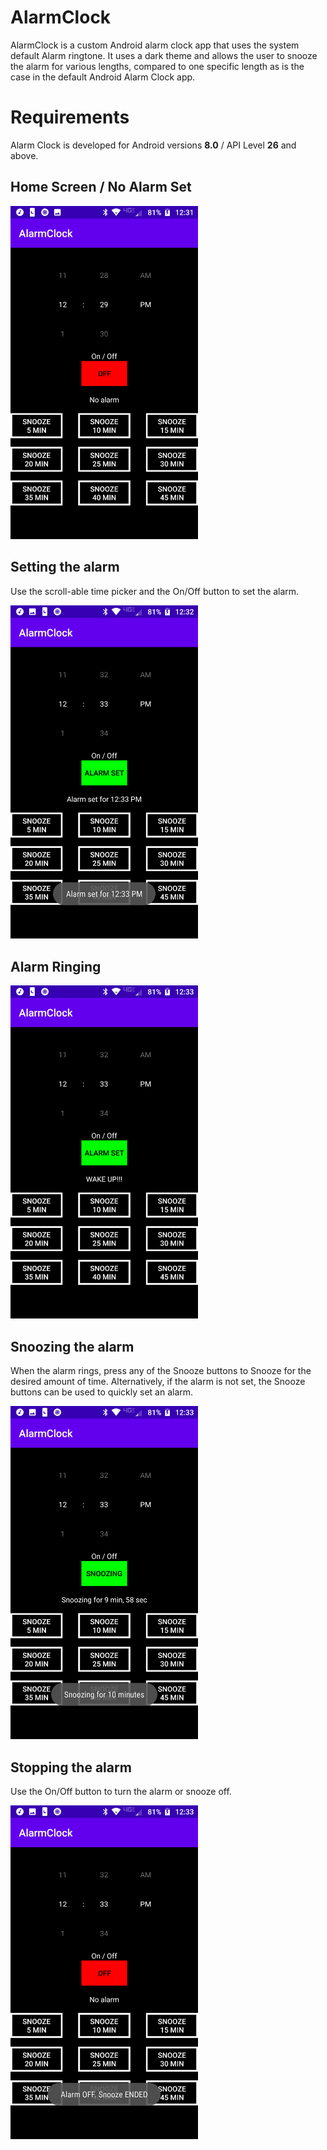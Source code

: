 # AlarmClock

AlarmClock is a custom Android alarm clock app that uses the system default Alarm ringtone.  It uses a dark theme and allows the user to snooze the alarm for various lengths, compared to one specific length as is the case in the default Android Alarm Clock app.


# Requirements

Alarm Clock is developed for Android versions **8.0** / API Level **26** and above.

## Home Screen / No Alarm Set

<img src="Screenshots/Alarm.png" width=300 >


## Setting the alarm

Use the scroll-able time picker and the On/Off button to set the alarm.

<img src="Screenshots/AlarmSet.png" width=300 >

## Alarm Ringing

<img src="Screenshots/AlarmRinging.png" width=300 >

## Snoozing the alarm
When the alarm rings, press any of the Snooze buttons to Snooze for the desired amount of time.  Alternatively, if the alarm is not set, the Snooze buttons can be used to quickly set an alarm.

<img src="Screenshots/AlarmSnooze.png" width=300 >

## Stopping the alarm
Use the On/Off button to turn the alarm or snooze off.

<img src="Screenshots/AlarmOff.png" width=300 >